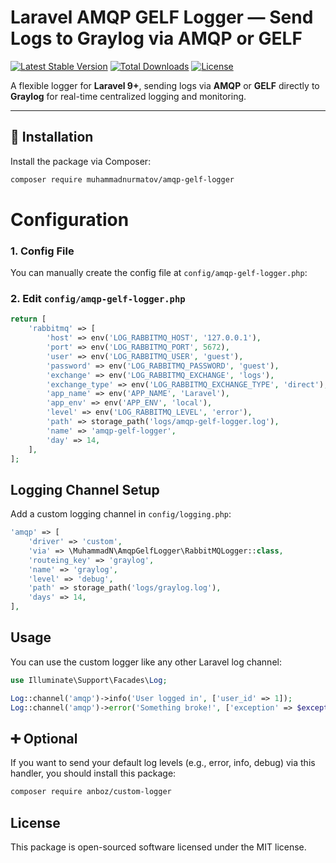 #  Laravel AMQP GELF Logger — Send Logs to Graylog via AMQP or GELF

[![Latest Stable Version](https://poser.pugx.org/muhammadnurmatov/amqp-gelf-logger/v/stable)](https://packagist.org/packages/muhammadnurmatov/amqp-gelf-logger)
[![Total Downloads](https://poser.pugx.org/muhammadnurmatov/amqp-gelf-logger/downloads)](https://packagist.org/packages/muhammadnurmatov/amqp-gelf-logger)
[![License](https://poser.pugx.org/muhammadnurmatov/amqp-gelf-logger/license)](https://packagist.org/packages/muhammadnurmatov/amqp-gelf-logger)

A flexible logger for **Laravel 9+**, sending logs via **AMQP** or **GELF** directly to **Graylog** for real-time centralized logging and monitoring.

---

## 🚀 Installation

Install the package via Composer:

```bash
composer require muhammadnurmatov/amqp-gelf-logger
```
#  Configuration

### 1. Config File

You can manually create the config file at `config/amqp-gelf-logger.php`:

### 2. Edit `config/amqp-gelf-logger.php`

```php
return [
    'rabbitmq' => [
        'host' => env('LOG_RABBITMQ_HOST', '127.0.0.1'),
        'port' => env('LOG_RABBITMQ_PORT', 5672),
        'user' => env('LOG_RABBITMQ_USER', 'guest'),
        'password' => env('LOG_RABBITMQ_PASSWORD', 'guest'),
        'exchange' => env('LOG_RABBITMQ_EXCHANGE', 'logs'),
        'exchange_type' => env('LOG_RABBITMQ_EXCHANGE_TYPE', 'direct'),
        'app_name' => env('APP_NAME', 'Laravel'),
        'app_env' => env('APP_ENV', 'local'),
        'level' => env('LOG_RABBITMQ_LEVEL', 'error'),
        'path' => storage_path('logs/amqp-gelf-logger.log'),
        'name' => 'amqp-gelf-logger',
        'day' => 14,
    ],
];
```

##  Logging Channel Setup

Add a custom logging channel in `config/logging.php`:
```php
'amqp' => [
    'driver' => 'custom',
    'via' => \MuhammadN\AmqpGelfLogger\RabbitMQLogger::class,
    'routeing_key' => 'graylog',
    'name' => 'graylog',
    'level' => 'debug',
    'path' => storage_path('logs/graylog.log'),
    'days' => 14,
],
```
##  Usage

You can use the custom logger like any other Laravel log channel:

```php
use Illuminate\Support\Facades\Log;

Log::channel('amqp')->info('User logged in', ['user_id' => 1]);
Log::channel('amqp')->error('Something broke!', ['exception' => $exception]);
```
## ➕ Optional 

If you want to send your default log levels (e.g., error, info, debug) via this handler, you should install this package:

```bash
composer require anboz/custom-logger
```

##  License

This package is open-sourced software licensed under the MIT license.

